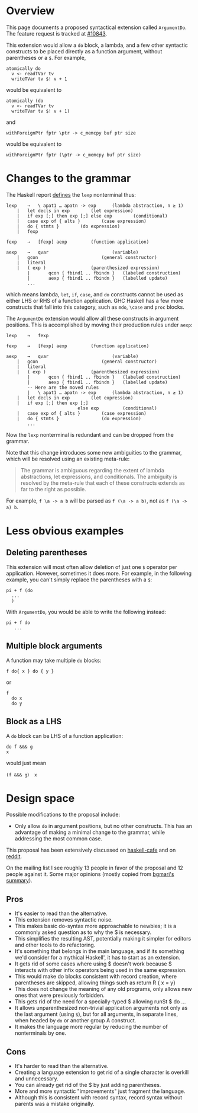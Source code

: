 # Overview



This page documents a proposed syntactical extension called `ArgumentDo`. The feature request is tracked at [\#10843](https://gitlab.staging.haskell.org/ghc/ghc/issues/10843).



This extension would allow a `do` block, a lambda, and a few other syntactic constructs to be placed directly as a function argument, without parentheses or a `$`. For example,


```
atomically do
  v <- readTVar tv
  writeTVar tv $! v + 1
```


would be equivalent to


```
atomically (do
  v <- readTVar tv
  writeTVar tv $! v + 1)
```


and


```
withForeignPtr fptr \ptr -> c_memcpy buf ptr size
```


would be equivalent to


```
withForeignPtr fptr (\ptr -> c_memcpy buf ptr size)
```

# Changes to the grammar



The Haskell report [
defines](https://www.haskell.org/onlinereport/haskell2010/haskellch3.html#x8-220003) the `lexp` nonterminal thus:


```wiki
lexp 	→ 	\ apat1 … apatn -> exp 	    (lambda abstraction, n ≥ 1)
	| 	let decls in exp 	    (let expression)
	| 	if exp [;] then exp [;] else exp 	    (conditional)
	| 	case exp of { alts } 	    (case expression)
	| 	do { stmts } 	    (do expression)
	| 	fexp 

fexp 	→ 	[fexp] aexp 	    (function application)
 
aexp 	→ 	qvar 	                    (variable)
	| 	gcon 	                    (general constructor)
	| 	literal
	| 	( exp ) 	            (parenthesized expression) 
        |       qcon { fbind1 .. fbindn }   (labeled construction)
        |       aexp { fbind1 .. fbindn }   (labelled update)
        ...
```


which means lambda, `let`, `if`, `case`, and `do` constructs cannot be used as either LHS or RHS of a function application. GHC Haskell has a few more constructs that fall into this category, such as `mdo`, `\case` and `proc` blocks.



The `ArgumentDo` extension would allow all these constructs in argument positions. This is accomplished by moving their production rules under `aexp`:


```wiki
lexp 	→	fexp 

fexp 	→ 	[fexp] aexp 	    (function application)
 
aexp 	→ 	qvar 	                    (variable)
	| 	gcon 	                    (general constructor)
	| 	literal
	| 	( exp ) 	            (parenthesized expression) 
        |       qcon { fbind1 .. fbindn }   (labeled construction)
        |       aexp { fbind1 .. fbindn }   (labelled update)
        -- Here are the moved rules
        | 	\ apat1 … apatn -> exp 	    (lambda abstraction, n ≥ 1)
	| 	let decls in exp 	    (let expression)
	| 	if exp [;] then exp [;]
                           else exp 	    (conditional)
	| 	case exp of { alts } 	    (case expression)
	| 	do { stmts } 	            (do expression)
        ...
```


Now the `lexp` nonterminal is redundant and can be dropped from the grammar.



Note that this change introduces some new ambiguities to the grammar, which will be resolved using an existing meta-rule: 


>
>
> The grammar is ambiguous regarding the extent of lambda abstractions, let expressions, and conditionals. The ambiguity is resolved by the meta-rule that each of these constructs extends as far to the right as possible.
>
>


For example, `f \a -> a b` will be parsed as `f (\a -> a b)`, not as `f (\a -> a) b`.


# Less obvious examples


## Deleting parentheses



This extension will most often allow deletion of just one `$` operator per application. However, sometimes it does more. For example, in the following example, you can't simply replace the parentheses with a `$`:


```
pi + f (do
  ...
  )
```


With `ArgumentDo`, you would be able to write the following instead:


```
pi + f do
   ...
```

## Multiple block arguments



A function may take multiple `do` blocks:


```
f do{ x } do { y }
```


or


```
f
  do x
  do y
```

## Block as a LHS



A `do` block can be LHS of a function application:


```
do f &&& g
x
```


would just mean


```
(f &&& g） x
```

# Design space



Possible modifications to the proposal include:


- Only allow `do` in argument positions, but no other constructs. This has an advantage of making a minimal change to the grammar, while addressing the most common case.


This proposal has been extensively discussed on [
haskell-cafe](https://mail.haskell.org/pipermail/haskell-cafe/2015-September/121217.html) and on [
reddit](https://www.reddit.com/r/haskell/comments/447bnw/does_argument_do_have_a_future/).



On the mailing list I see roughly 13 people in favor of the proposal and 12 people against it. Some major opinions (mostly copied from [
bgmari's summary](https://ghc.haskell.org/trac/ghc/ticket/10843#comment:12)).


## Pros


- It's easier to read than the alternative.
- This extension removes syntactic noise.
- This makes basic do-syntax more approachable to newbies; it is a commonly asked question as to why the $ is necessary.
- This simplifies the resulting AST, potentially making it simpler for editors and other tools to do refactoring.
- It's something that belongs in the main language, and if its something we'd consider for a mythical Haskell', it has to start as an extension.
- It gets rid of some cases where using $ doesn't work because $ interacts with other infix operators being used in the same expression.
- This would make do blocks consistent with record creation, where parentheses are skipped, allowing things such as return R { x = y}
- This does not change the meaning of any old programs, only allows new ones that were previously forbidden.
- This gets rid of the need for a specially-typed $ allowing runSt $ do ... 
- It allows unparenthesized non-trivial application arguments not only as the last argument (using `$`), but for all arguments, in separate lines, when headed by `do` or another group A construct.
- It makes the language more regular by reducing the number of nonterminals by one.

## Cons


- It's harder to read than the alternative.
- Creating a language extension to get rid of a single character is overkill and unnecessary.
- You can already get rid of the $ by just adding parentheses.
- More and more syntactic "improvements" just fragment the language.
- Although this is consistent with record syntax, record syntax without parents was a mistake originally.
